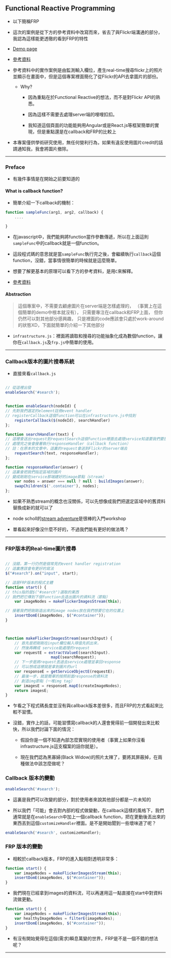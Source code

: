 ## Functional Reactive Programming

- 以下簡稱FRP

- 這次的案例是從下方的參考資料中改寫而來，省去了與Flickr端溝通的部分，我認為這樣能更透徹的看到FRP的特性

- [Demo page](http://abalone0204.github.io/FRP-practice/)

- [參考資料](http://www.infoq.com/cn/articles/functional-reactive-programming)

- 參考資料中的實作案例是由監測輸入欄位，產生real-time搜尋flickr上的照片並顯示在畫面中，但是這個專案裡面簡化了從Flickr的API去拿圖片的部份。
    
    - Why?

        - 因為重點在於Functional Reactive的想法，而不是對Flickr API的熟悉。

        - 因為這樣不需要去處理server端的哩哩扣扣。

        - 我知道這個頁面的功能能夠用Angular或是React.js等框架簡單的實現，但是重點還是在callback和FRP的比較上

- 本專案僅供學術研究使用，無任何營利行為，如果有違反使用圖片credit的話請通知我，我會將圖片撤除。

----

### Preface

- 有幾件事情是在開始之前要知道的

#### What is callback function?

- 簡單介紹一下callback的機制：

```javascript
function sampleFunc(arg1, arg2, callback) {
    ....

}
```

- 在javascript中，我們能夠將function當作參數傳遞，所以在上面這則`sampleFunc`中的callback就是一個function。

- 這段程式碼的意思就是當`sampleFunc`執行完之後，會繼續執行`callback`這個function，沒錯，當事情很簡單的時候就是這麼簡單。

- 想要了解更基本的原理可以看下方的參考資料，是用`C`來解釋。

- [參考資料](http://www.dev.idv.tw/mediawiki/index.php/%E4%BD%95%E8%AC%82callback_function%EF%BC%9F)

#### Abstraction

> 這個專案中，不需要去顧慮圖片在server端是怎樣處理的，
>（事實上在這個簡單的demo中根本就沒有），
> 只需要專注在callback和FRP上面，
> 但你仍然可以對其他部分感興趣，
> 只是裡面的code應該會只處於work-around的狀態XD，下面就簡單的介紹一下其他部分

- `infrastructure.js`：裡面將讀取和搜尋的功能抽象化成為數個function，讓你在`callback.js`及`frp.js`中簡單的使用。

----

### Callback版本的圖片搜尋系統

- 直接來看`callback.js`

```javascript

// 從這裡出發
enableSearch('#search');


function enableSearch(nodeId) {
// 先對我們選定的element註冊event handler
// registerCallback這個function可以在infrastructure.js中找到
    registerCallback($(nodeId), searchHandler)
};

function searchHandler(text) {
// 這裡會送出request到requestSearch這個function裡面去處理service知道要我們要搜尋什麼東西
// 處理完之後會接著執行responseHandler（callback function）
// 註：在原本的文章中，這裏的request會送到Flickr的server端去
    requestSearch(text, responseHandler);
};

function responseHandler(answer) {
// 這裏會把我們指定區域的圖片
// 變成剛剛在service那端建好的image節點（stream）
    var nodes = answer === null ? null : buildImages(answer);
    swapChildren($('.container'), nodes);
};

```

- 如果不熟悉stream的概念也沒關係，可以先想像成我們把選定區域中的舊資料替換成新的就可以了

- node scholl的[stream adventure](https://github.com/substack/stream-adventure)是很棒的入門workshop

- 單看起來好像沒什麼不好的，不過我們能有更好的做法嗎？

----

### FRP版本的Real-time圖片搜尋


```javascript

// 沒錯，第一行仍然是個常見的event handler registration
// 這裏應該會有更好的寫法
$("#search").on("input", start);

// 這是FRP版本的程式主體
function start() {
// this指的是$("#search")選取的東西
// 我們把它傳到下個function去造出圖片的資料流（節點）
    var imageNodes = makeFlickerImagesStream(this);

// 接著我們把剛剛造出來的image nodes放在我們想要它在的位置上
    insertDomE(imageNodes, $("#container"));
}



function makeFlickerImagesStream(searchInput) {
    // 首先是把剛剛在input欄位輸入得值先抓出來，
    // 然後再轉成 service能處理的request
    var requestE = extractValueE(searchInput).
                    mapE(searchRequest);
    // 下一步是將request丟過去service處理並拿回response
    // 可以想成這裡就是拿到圖片的url
    var responseE = getServiceObjectE(requestE);
    // 最後一步，就是簡單的按照前面response的資料流
    // 創造img節點（一堆img tag）
    var imagesE = responseE.mapE(createImageNodes);
    return imagesE;
}
```

- 乍看之下程式碼長度並沒有與callback版本差很多，而且FRP的方式看起來比較不習慣。

- 沒錯，實作上的話，可能習慣寫callback的人還會覺得前一個開發出來比較快，所以我們討論下面的情況：

    - 假設你是一個不知道內部怎麼實現的使用者（事實上如果你沒看infrastructure.js這支檔案的話你就是）。

    - 現在我們認為黑寡婦(Black Widow)的照片太辣了，要將其屏蔽掉，在兩種做法中該怎麼做呢？


### Callback 版本的變動

```javascript
enableSearch('#search');
```

- 這裏是我們可以改變的部分，對於使用者來說其他部分都是一片未知的

- 所以我們「可能」會去對內部的程式做變動，在callback這樣的風格下，我們通常就是在`enableSearch`中加上一個callback function，把在更動後丟出來的東西丟到這個`customizeHandler`裡面。是不是開始聞到一些壞味道了呢？

```javascript
enableSearch('#search', customizeHandler);
```

### FRP 版本的變動

- 相較於callback版本，FRP的進入點相對透明非常多：

```javascript
function start() {
    var imageNodes = makeFlickerImagesStream(this);
    insertDomE(imageNodes, $("#container"));
}
```

- 我們現在已經拿到images的資料流，可以再運用這一點直接在start中對資料流做更動。

```javascript
function start() {
    var imageNodes = makeFlickerImagesStream(this);
    var healthyImageNodes = filterE(imageNodes);
    insertDomE(imageNodes, $("#container"));
}
```

- 有沒有開始覺得在這個(需求)瞬息萬變的世界，FRP是不是一個不錯的想法呢？

---
